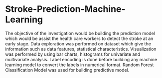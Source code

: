 # Stroke-Prediction-Machine-Learning
The objective of the investigation would be building the prediction model which would be assist the health care workers to detect the stroke at an early stage. 
Data exploration was performed on dataset which give the information such as data features, statistical characteristics. Visualization was performed by using bar charts, histograms for univariate and multivariate analysis.
Label encoding is done before building any machine learning model to convert the labels in numerical format. 
Random Forest Classification Model was used for building predictive model.
